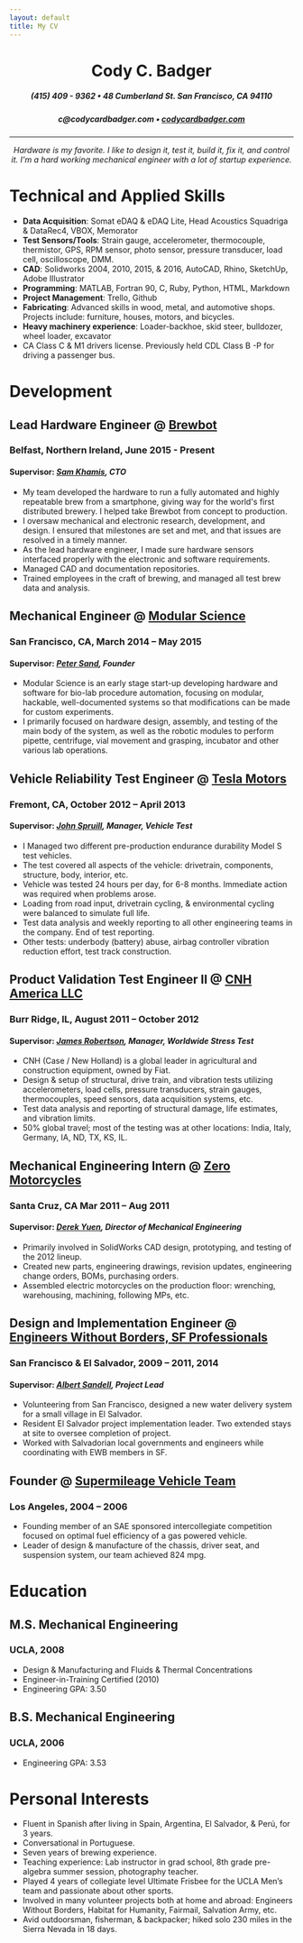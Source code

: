 ```yaml
---
layout: default
title: My CV
---
```


<center><h1 class="header">Cody C. Badger</h1></center>
<center><h5>(415) 409 - 9362   •   48 Cumberland St. San Francisco, CA 94110</h5></center>
<center><h5>c@codycardbadger.com   •   <a href="codycardbadger.com">codycardbadger.com</a></h5></center>

---

<center><p><i>Hardware is my favorite. I like to design it, test it, build it, fix it, and control it. I'm a hard working mechanical engineer with a lot of startup experience.</i></p></center>

# Technical and Applied Skills

* **Data Acquisition**: Somat eDAQ & eDAQ Lite, Head Acoustics Squadriga & DataRec4, VBOX, Memorator
* **Test Sensors/Tools**: Strain gauge, accelerometer, thermocouple, thermistor, GPS, RPM sensor, photo sensor, pressure transducer, load cell, oscilloscope, DMM.
* **CAD**: Solidworks 2004, 2010, 2015, & 2016, AutoCAD, Rhino, SketchUp, Adobe Illustrator
* **Programming**: MATLAB, Fortran 90, C, Ruby, Python, HTML, Markdown
* **Project Management**: Trello, Github
* **Fabricating**: Advanced skills in wood, metal, and automotive shops. Projects include: furniture, houses, motors, and bicycles.
* **Heavy machinery experience**: Loader-backhoe, skid steer, bulldozer, wheel loader, excavator
* CA Class C & M1 drivers license. Previously held CDL Class B -P for driving a passenger bus.

# Development

## Lead Hardware Engineer @ [Brewbot](http://www.brewbot.io)

### Belfast, Northern Ireland, June 2015 - Present

#### Supervisor: *[Sam Khamis](https://www.linkedin.com/in/samuel-khamis-3096688), CTO*

* My team developed the hardware to run a fully automated and highly repeatable brew from a smartphone, giving way for the world's first distributed brewery. I helped take Brewbot from concept to production. 
* I oversaw mechanical and electronic research, development, and design. I ensured that milestones are set and met, and that issues are resolved in a timely manner.
* As the lead hardware engineer, I made sure hardware sensors interfaced properly with the electronic and software requirements.
* Managed CAD and documentation repositories.
* Trained employees in the craft of brewing, and managed all test brew data and analysis.

## Mechanical Engineer @ [Modular Science](http://www.modularscience.com)

### San Francisco, CA, March 2014 – May 2015

#### Supervisor: *[Peter Sand](https://www.linkedin.com/in/petersand), Founder*

* Modular Science is an early stage start-up developing hardware and software for bio-lab procedure automation, focusing on modular, hackable, well-documented systems so that modifications can be made for custom experiments.
* I primarily focused on hardware design, assembly, and testing of the main body of the system, as well as the robotic modules to perform pipette, centrifuge, vial movement and grasping, incubator and other various lab operations.

## Vehicle Reliability Test Engineer @ [Tesla Motors](http://www.teslamotors.com)

### Fremont, CA, October 2012 – April 2013

#### Supervisor: *[John Spruill](https://www.linkedin.com/in/john-spruill-6a620511), Manager, Vehicle Test*

* I Managed two different pre-production endurance durability Model S test vehicles.
* The test covered all aspects of the vehicle: drivetrain, components, structure, body, interior, etc.
* Vehicle was tested 24 hours per day, for 6-8 months. Immediate action was required when problems arose.
* Loading from road input, drivetrain cycling, & environmental cycling were balanced to simulate full life.
* Test data analysis and weekly reporting to all other engineering teams in the company. End of test reporting.
* Other tests: underbody (battery) abuse, airbag controller vibration reduction effort, test track construction.

## Product Validation Test Engineer II @ [CNH America LLC](http://www.CNH.com)

### Burr Ridge, IL, August 2011 – October 2012

#### Supervisor: *[James Robertson](https://www.linkedin.com/in/bea-and-jim-robertson-70a1202a), Manager, Worldwide Stress Test*

* CNH (Case / New Holland) is a global leader in agricultural and construction equipment, owned by Fiat.
* Design & setup of structural, drive train, and vibration tests utilizing accelerometers, load cells, pressure transducers, strain gauges, thermocouples, speed sensors, data acquisition systems, etc.
* Test data analysis and reporting of structural damage, life estimates, and vibration limits.
* 50% global travel; most of the testing was at other locations: India, Italy, Germany, IA, ND, TX, KS, IL.

## Mechanical Engineering Intern @ [Zero Motorcycles](http://www.zeromotorcycles.com)

### Santa Cruz, CA Mar 2011 – Aug 2011

#### Supervisor: *[Derek Yuen](https://www.linkedin.com/in/derek-yuen-13083411), Director of Mechanical Engineering*

* Primarily involved in SolidWorks CAD design, prototyping, and testing of the 2012 lineup.
* Created new parts, engineering drawings, revision updates, engineering change orders, BOMs, purchasing orders.
* Assembled electric motorcycles on the production floor: wrenching, warehousing, machining, following MPs, etc.

## Design and Implementation Engineer @ [Engineers Without Borders, SF Professionals](http://ewb-sfp.org/)

### San Francisco & El Salvador, 2009 – 2011, 2014

#### Supervisor: *[Albert Sandell](http://www.loopnet.com/profile/8083659940/Bert-Sandell/Listings/), Project Lead*

* Volunteering from San Francisco, designed a new water delivery system for a small village in El Salvador.
* Resident El Salvador project implementation leader. Two extended stays at site to oversee completion of project.
* Worked with Salvadorian local governments and engineers while coordinating with EWB members in SF.

## Founder @ [Supermileage Vehicle Team](http://uclaracing.org/supermileage/)

### Los Angeles, 2004 – 2006

* Founding member of an SAE sponsored intercollegiate competition focused on optimal fuel efficiency of a gas powered vehicle.
* Leader of design & manufacture of the chassis, driver seat, and suspension system, our team achieved 824 mpg.

# Education

## M.S. Mechanical Engineering

### UCLA, 2008

* Design & Manufacturing and Fluids & Thermal Concentrations
* Engineer-in-Training Certified (2010)
* Engineering GPA: 3.50

## B.S. Mechanical Engineering

### UCLA, 2006

* Engineering GPA: 3.53

# Personal Interests

* Fluent in Spanish after living in Spain, Argentina, El Salvador, & Perú, for 3 years.
* Conversational in Portuguese.
* Seven years of brewing experience.
* Teaching experience: Lab instructor in grad school, 8th grade pre-algebra summer session, photography teacher.
* Played 4 years of collegiate level Ultimate Frisbee for the UCLA Men’s team and passionate about other sports.
* Involved in many volunteer projects both at home and abroad: Engineers Without Borders, Habitat for Humanity, Fairmail, Salvation Army, etc.
* Avid outdoorsman, fisherman, & backpacker; hiked solo 230 miles in the Sierra Nevada in 18 days.
